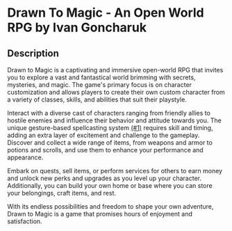 # Drawn To Magic - An Open World RPG by Ivan Goncharuk
## Description
Drawn to Magic is a captivating and immersive open-world RPG that invites you to explore a vast and fantastical world brimming with secrets, mysteries, and magic. The game's primary focus is on character customization and allows players to create their own custom character from a variety of classes, skills, and abilities that suit their playstyle.

Interact with a diverse cast of characters ranging from friendly allies to hostile enemies and influence their behavior and attitude towards you. The unique gesture-based spellcasting system [(#1)](/../../issues/1) requires skill and timing, adding an extra layer of excitement and challenge to the gameplay. Discover and collect a wide range of items, from weapons and armor to potions and scrolls, and use them to enhance your performance and appearance.

Embark on quests, sell items, or perform services for others to earn money and unlock new perks and upgrades as you level up your character. Additionally, you can build your own home or base where you can store your belongings, craft items, and rest.

With its endless possibilities and freedom to shape your own adventure, Drawn to Magic is a game that promises hours of enjoyment and satisfaction.
